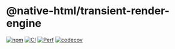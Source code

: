 # @native-html/transient-render-engine

[![npm](https://img.shields.io/npm/v/@native-html/transient-render-engine)](https://www.npmjs.com/package/@native-html/transient-render-engine)
[![CI](https://github.com/native-html/core/workflows/transient-render-engine/badge.svg?branch=master)](https://github.com/native-html/core/actions?query=branch%3Amaster+workflow%3Atransient-render-engine)
[![Perf](https://github.com/native-html/core/workflows/performances/badge.svg?branch=master)](https://github.com/native-html/core/actions?query=branch%3Amaster+workflow%3Aperformances)
[![codecov](https://codecov.io/gh/native-html/core/branch/master/graph/badge.svg?flag=transient-render-engine)](https://codecov.io/gh/native-html/core?flag=transient-render-engine)
